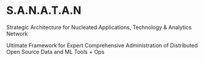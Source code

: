 # S.A.N.A.T.A.N
Strategic Architecture for Nucleated Applications, Technology & Analytics Network

Ultimate Framework for Expert Comprehensive Administration of Distributed Open Source Data and ML Tools + Ops
